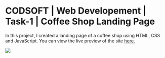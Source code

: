# CODSOFT | Web Developement | Task-1 |  Coffee Shop Landing Page
In this project, I created a landing page of a coffee shop using HTML, CSS and JavaScript.
You can view the live preview of the site <a href="https://x0lg0n.github.io/CODSOFT-Task-1/">here.</a>





<img src="https://github.com/x0lg0n/CODSOFT-Task-1/blob/main/preview.png" >
